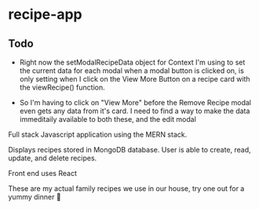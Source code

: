 # recipe-app

## Todo
- Right now the setModalRecipeData object for Context I'm using to set the current data for each modal when a modal button is clicked on, is only setting when I click on the View More Button on a recipe card with the viewRecipe() function. 

- So I'm having to click on "View More" before the Remove Recipe modal even gets any data from it's card. I need to find a way to make the data immeditaily available to both these,
and the edit modal

Full stack Javascript application using the MERN stack.

Displays recipes stored in MongoDB database. User is able to create, read, update, and delete recipes. 

Front end uses React

These are my actual family recipes we use in our house, try one out for a yummy dinner 🙂


